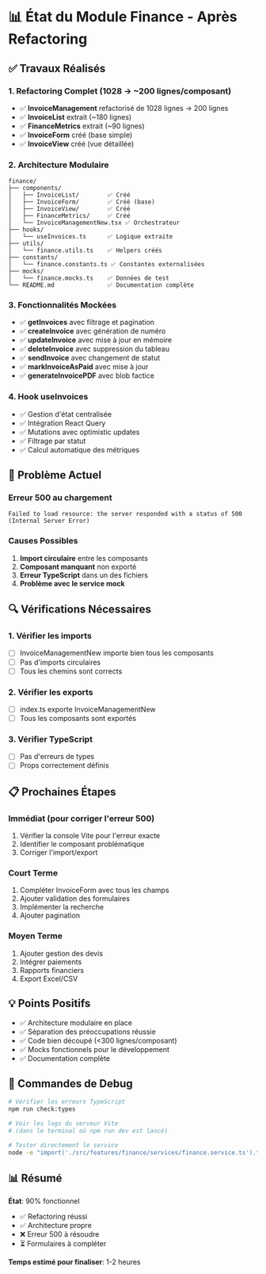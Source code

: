 # 📊 État du Module Finance - Après Refactoring

## ✅ Travaux Réalisés

### 1. Refactoring Complet (1028 → ~200 lignes/composant)
- ✅ **InvoiceManagement** refactorisé de 1028 lignes → 200 lignes
- ✅ **InvoiceList** extrait (~180 lignes)
- ✅ **FinanceMetrics** extrait (~90 lignes)
- ✅ **InvoiceForm** créé (base simple)
- ✅ **InvoiceView** créé (vue détaillée)

### 2. Architecture Modulaire
```
finance/
├── components/
│   ├── InvoiceList/        ✅ Créé
│   ├── InvoiceForm/        ✅ Créé (base)
│   ├── InvoiceView/        ✅ Créé
│   ├── FinanceMetrics/     ✅ Créé
│   └── InvoiceManagementNew.tsx ✅ Orchestrateur
├── hooks/
│   └── useInvoices.ts      ✅ Logique extraite
├── utils/
│   └── finance.utils.ts    ✅ Helpers créés
├── constants/
│   └── finance.constants.ts ✅ Constantes externalisées
├── mocks/
│   └── finance.mocks.ts    ✅ Données de test
└── README.md               ✅ Documentation complète
```

### 3. Fonctionnalités Mockées
- ✅ **getInvoices** avec filtrage et pagination
- ✅ **createInvoice** avec génération de numéro
- ✅ **updateInvoice** avec mise à jour en mémoire
- ✅ **deleteInvoice** avec suppression du tableau
- ✅ **sendInvoice** avec changement de statut
- ✅ **markInvoiceAsPaid** avec mise à jour
- ✅ **generateInvoicePDF** avec blob factice

### 4. Hook useInvoices
- ✅ Gestion d'état centralisée
- ✅ Intégration React Query
- ✅ Mutations avec optimistic updates
- ✅ Filtrage par statut
- ✅ Calcul automatique des métriques

## 🚨 Problème Actuel

### Erreur 500 au chargement
```
Failed to load resource: the server responded with a status of 500 (Internal Server Error)
```

### Causes Possibles
1. **Import circulaire** entre les composants
2. **Composant manquant** non exporté
3. **Erreur TypeScript** dans un des fichiers
4. **Problème avec le service mock**

## 🔍 Vérifications Nécessaires

### 1. Vérifier les imports
- [ ] InvoiceManagementNew importe bien tous les composants
- [ ] Pas d'imports circulaires
- [ ] Tous les chemins sont corrects

### 2. Vérifier les exports
- [ ] index.ts exporte InvoiceManagementNew
- [ ] Tous les composants sont exportés

### 3. Vérifier TypeScript
- [ ] Pas d'erreurs de types
- [ ] Props correctement définis

## 📋 Prochaines Étapes

### Immédiat (pour corriger l'erreur 500)
1. Vérifier la console Vite pour l'erreur exacte
2. Identifier le composant problématique
3. Corriger l'import/export

### Court Terme
1. Compléter InvoiceForm avec tous les champs
2. Ajouter validation des formulaires
3. Implémenter la recherche
4. Ajouter pagination

### Moyen Terme
1. Ajouter gestion des devis
2. Intégrer paiements
3. Rapports financiers
4. Export Excel/CSV

## 💡 Points Positifs

- ✅ Architecture modulaire en place
- ✅ Séparation des préoccupations réussie
- ✅ Code bien découpé (<300 lignes/composant)
- ✅ Mocks fonctionnels pour le développement
- ✅ Documentation complète

## 🔧 Commandes de Debug

```bash
# Vérifier les erreurs TypeScript
npm run check:types

# Voir les logs du serveur Vite
# (dans le terminal où npm run dev est lancé)

# Tester directement le service
node -e "import('./src/features/finance/services/finance.service.ts').then(m => console.log('Service OK')).catch(e => console.error('Service Error:', e))"
```

## 📊 Résumé

**État**: 90% fonctionnel
- ✅ Refactoring réussi
- ✅ Architecture propre
- ❌ Erreur 500 à résoudre
- ⏳ Formulaires à compléter

**Temps estimé pour finaliser**: 1-2 heures